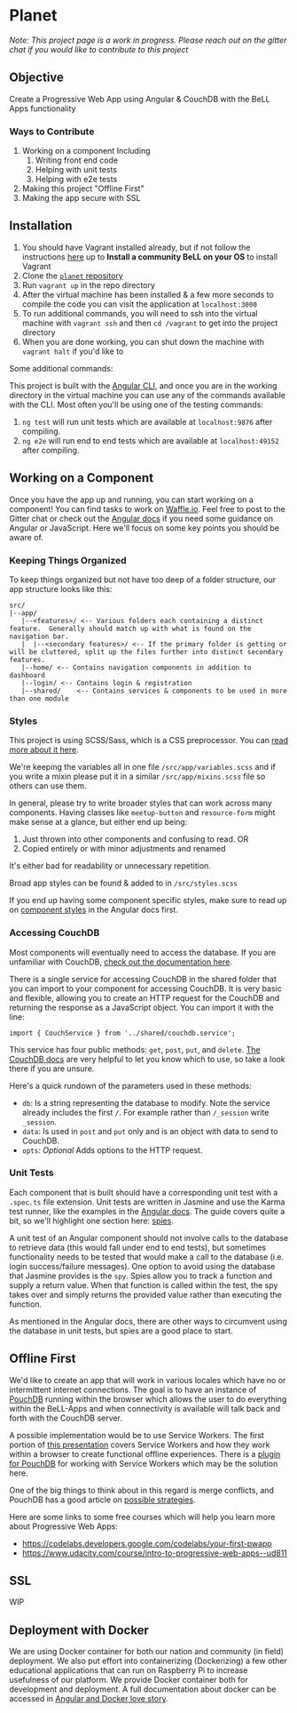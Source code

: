 # Planet

*Note: This project page is a work in progress. Please reach out on the gitter chat if you would like to contribute to this project*

## Objective

Create a Progressive Web App using Angular & CouchDB with the BeLL Apps functionality

### Ways to Contribute

1. Working on a component
    Including
    1. Writing front end code
    2. Helping with unit tests
    3. Helping with e2e tests
2. Making this project "Offline First"
3. Making the app secure with SSL

## Installation

1. You should have Vagrant installed already, but if not follow the instructions [here](https://github.com/dogi/ole--vagrant-vi) up to **Install a community BeLL on your OS** to install Vagrant
2. Clone the [`planet` repository](https://github.com/open-learning-exchange/planet)
3. Run `vagrant up` in the repo directory
4. After the virtual machine has been installed & a few more seconds to compile the code you can visit the application at `localhost:3000`
5. To run additional commands, you will need to ssh into the virtual machine with `vagrant ssh` and then `cd /vagrant` to get into the project directory
6. When you are done working, you can shut down the machine with `vagrant halt` if you'd like to

Some additional commands:

This project is built with the [Angular CLI](https://cli.angular.io/), and once you are in the working directory in the virtual machine you can use any of the commands available with the CLI.  Most often you'll be using one of the testing commands:

1. `ng test` will run unit tests which are available at `localhost:9876` after compiling.
2. `ng e2e` will run end to end tests which are available at `localhost:49152` after compiling.

## Working on a Component

Once you have the app up and running, you can start working on a component! You can find tasks to work on [Waffle.io](https://waffle.io/open-learning-exchange/planet). Feel free to post to the Gitter chat or check out the [Angular docs](https://angular.io/docs) if you need some guidance on Angular or JavaScript.  Here we'll focus on some key points you should be aware of.

### Keeping Things Organized

To keep things organized but not have too deep of a folder structure, our app structure looks like this:

```
src/
|--app/
   |--<features>/ <-- Various folders each containing a distinct feature.  Generally should match up with what is found on the navigation bar.
   |  |--<secondary features>/ <-- If the primary folder is getting or will be cluttered, split up the files further into distinct secondary features.
   |--home/ <-- Contains navigation components in addition to dashboard
   |--login/ <-- Contains login & registration
   |--shared/    <-- Contains services & components to be used in more than one module
```

### Styles

This project is using SCSS/Sass, which is a CSS preprocessor.  You can [read more about it here](http://sass-lang.com/).

We're keeping the variables all in one file `/src/app/variables.scss` and if you write a mixin please put it in a similar `/src/app/mixins.scss` file so others can use them.

In general, please try to write broader styles that can work across many components.  Having classes like `meetup-button` and `resource-form` might make sense at a glance, but either end up being:

1. Just thrown into other components and confusing to read.
  OR
2. Copied entirely or with minor adjustments and renamed

It's either bad for readability or unnecessary repetition.

Broad app styles can be found & added to in `/src/styles.scss`

If you end up having some component specific styles, make sure to read up on [component styles](https://angular.io/guide/component-styles) in the Angular docs first.

### Accessing CouchDB

Most components will eventually need to access the database.  If you are unfamiliar with CouchDB, [check out the documentation here](http://docs.couchdb.org/en/2.1.1/).

There is a single service for accessing CouchDB in the shared folder that you can import to your component for accessing CouchDB.  It is very basic and flexible, allowing you to create an HTTP request for the CouchDB and returning the response as a JavaScript object.  You can import it with the line:

```
import { CouchService } from '../shared/couchdb.service';
```

This service has four public methods: `get`, `post`, `put`, and `delete`.  [The CouchDB docs](http://docs.couchdb.org/en/2.1.1/) are very helpful to let you know which to use, so take a look there if you are unsure.

Here's a quick rundown of the parameters used in these methods:

* `db`: Is a string representing the database to modify.  Note the service already includes the first `/`.  For example rather than `/_session` write `_session`.
* `data`: Is used in `post` and `put` only and is an object with data to send to CouchDB.
* `opts`: *Optional* Adds options to the HTTP request.

### Unit Tests

Each component that is built should have a corresponding unit test with a `.spec.ts` file extension.  Unit tests are written in Jasmine and use the Karma test runner, like the examples in the [Angular docs](https://angular.io/guide/testing).  The guide covers quite a bit, so we'll highlight one section here: [spies](https://angular.io/guide/testing#test-a-component-with-an-async-service).

A unit test of an Angular component should not involve calls to the database to retrieve data (this would fall under end to end tests), but sometimes functionality needs to be tested that would make a call to the database (i.e. login success/failure messages).  One option to avoid using the database that Jasmine provides is the `spy`.  Spies allow you to track a function and supply a return value.  When that function is called within the test, the spy takes over and simply returns the provided value rather than executing the function.

As mentioned in the Angular docs, there are other ways to circumvent using the database in unit tests, but spies are a good place to start.

## Offline First

We'd like to create an app that will work in various locales which have no or intermittent internet connections.  The goal is to have an instance of [PouchDB](https://pouchdb.com/) running within the browser which allows the user to do everything within the BeLL-Apps and when connectivity is available will talk back and forth with the CouchDB server.

A possible implementation would be to use Service Workers.  The first portion of [this presentation](https://www.youtube.com/watch?v=cmGr0RszHc8) covers Service Workers and how they work within a browser to create functional offline experiences. There is a [plugin for PouchDB](https://github.com/pouchdb-community/worker-pouch) for working with Service Workers which may be the solution here.

One of the big things to think about in this regard is merge conflicts, and PouchDB has a good article on [possible strategies](https://pouchdb.com/guides/conflicts.html).

Here are some links to some free courses which will help you learn more about Progressive Web Apps:

* https://codelabs.developers.google.com/codelabs/your-first-pwapp
* https://www.udacity.com/course/intro-to-progressive-web-apps--ud811

## SSL

WIP

## Deployment with Docker

We are using Docker container for both our nation and community (in field) deployment. We also put effort into containerizing (Dockerizing) a few other educational applications that can run on Raspberry Pi to increase usefulness of our platform. We provide Docker container both for development and deployment. A full documentation about docker can be accessed in [Angular and Docker love story](pages/robots/rbts-docker.md).

